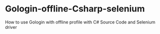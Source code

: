 # Gologin-offline-Csharp-selenium
How to use Gologin with offline profile with C# Source Code and Selenium driver
